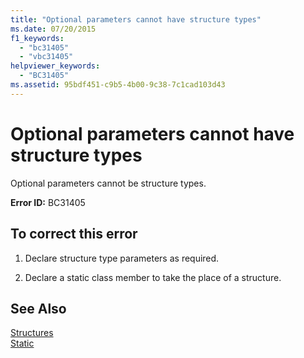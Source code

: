 ```yaml
---
title: "Optional parameters cannot have structure types"
ms.date: 07/20/2015
f1_keywords: 
  - "bc31405"
  - "vbc31405"
helpviewer_keywords: 
  - "BC31405"
ms.assetid: 95bdf451-c9b5-4b00-9c38-7c1cad103d43
---
```

# Optional parameters cannot have structure types
Optional parameters cannot be structure types.  
  
 **Error ID:** BC31405  
  
## To correct this error  
  
1. Declare structure type parameters as required.  
  
2. Declare a static class member to take the place of a structure.  
  
## See Also  
 [Structures](../../visual-basic/programming-guide/language-features/data-types/structures.md)  
 [Static](../../visual-basic/language-reference/modifiers/static.md)
